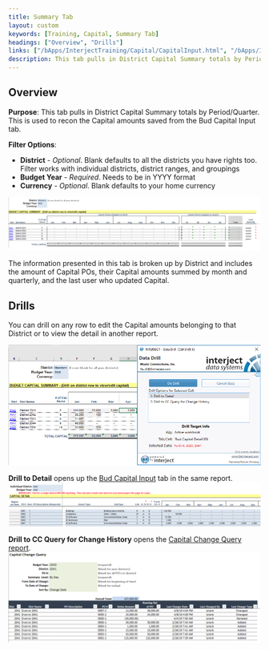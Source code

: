```yaml
---
title: Summary Tab
layout: custom
keywords: [Training, Capital, Summary Tab]
headings: ["Overview", "Drills"]
links: ["/bApps/InterjectTraining/Capital/CapitalInput.html", "/bApps/InterjectTraining/Capital/CCQuery.html"]
description: This tab pulls in District Capital Summary totals by Period/Quarter. This is used to recon the Capital amounts saved from the Bud Capital Input tab.
---
```


## Overview

**Purpose**:  This tab pulls in District Capital Summary totals by Period/Quarter. This is used to recon the Capital amounts saved from the Bud Capital Input tab.

**Filter Options**:

* **District** - *Optional*. Blank defaults to all the districts you have rights too. Filter works with individual districts, district ranges, and groupings
* **Budget Year** - *Required*. Needs to be in YYYY format
* **Currency** - *Optional*. Blank defaults to your home currency

![](/images/WCNTraining/Capital/CapitalSummary_FullView.png)

The information presented in this tab is broken up by District and includes the amount of Capital POs, their Capital amounts summed by month and quarterly, and the last user who updated Capital.

## Drills

You can drill on any row to edit the Capital amounts belonging to that District or to view the detail in another report.

![](/images/WCNTraining/Capital/CapitalSummary_DrillWindow.png)

**Drill to Detail** opens up the [Bud Capital Input](/bApps/InterjectTraining/Capital/CapitalInput.html) tab in the same report.
![](/images/WCNTraining/Capital/CapitalSummary_DetailDrill.png)

**Drill to CC Query for Change History** opens the [Capital Change Query report](/bApps/InterjectTraining/Capital/CCQuery.html).
![](/images/WCNTraining/Capital/CapitalSummary_CapitalChangeDrill.png)

